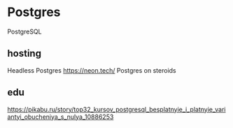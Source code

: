 # Postgres
PostgreSQL

## hosting
Headless Postgres https://neon.tech/ Postgres on steroids

## edu
https://pikabu.ru/story/top32_kursov_postgresql_besplatnyie_i_platnyie_variantyi_obucheniya_s_nulya_10886253  
